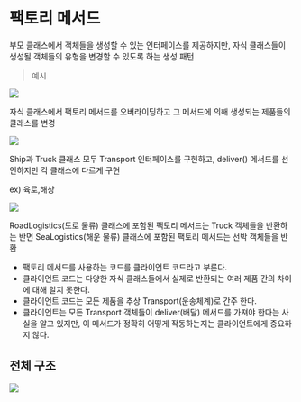 # 팩토리 메서드
부모 클래스에서 객체들을 생성할 수 있는 인터페이스를 제공하지만, 자식 클래스들이 생성될 객체들의 유형을 변경할 수 있도록 하는 생성 패턴


> 예시
> 
![](https://refactoring.guru/images/patterns/diagrams/factory-method/solution1.png)

자식 클래스에서 팩토리 메서드를 오버라이딩하고 그 메서드에 의해 생성되는 제품들의 클래스를 변경


![](https://refactoring.guru/images/patterns/diagrams/factory-method/solution2-ko.png)

Ship과 Truck 클래스 모두 Transport 인터페이스를 구현하고, deliver() 메서드를 선언하지만 각 클래스에 다르게 구현

ex) 육로,해상

![](https://refactoring.guru/images/patterns/diagrams/factory-method/solution3-ko.png)

Road­Logistics​(도로 물류) 클래스에 포함된 팩토리 메서드는 Truck 객체들을 반환하는 반면 Sea­Logistics​(해운 물류) 클래스에 포함된 팩토리 메서드는 선박 객체들을 반환

- 팩토리 메서드를 사용하는 코드를 클라이언트 코드라고 부른다. 
- 클라이언트 코드는 다양한 자식 클래스들에서 실제로 반환되는 여러 제품 간의 차이에 대해 알지 못한다. 
- 클라이언트 코드는 모든 제품을 추상 Transport​(운송체계)​로 간주 한다. 
- 클라이언트는 모든 Transport 객체들이 deliver​(배달) 메서드를 가져야 한다는 사실을 알고 있지만, 이 메서드가 정확히 어떻게 작동하는지는 클라이언트에게 중요하지 않다.



## 전체 구조

![](https://refactoring.guru/images/patterns/diagrams/factory-method/structure.png)
